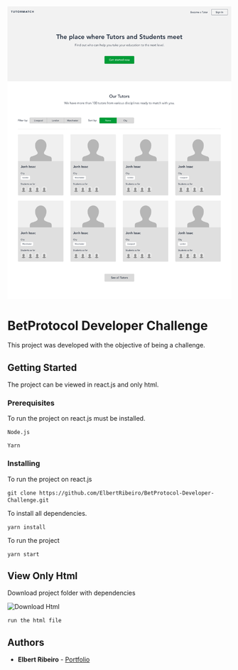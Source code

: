 ![Design preview for the Social media dashboard with theme switcher coding challenge](./public/images/Landing-Page.jpg)

# BetProtocol Developer Challenge

This project was developed with the objective of being a challenge.

## Getting Started

The project can be viewed in react.js and only html.

### Prerequisites

To run the project on react.js must be installed.

```
Node.js
```

```
Yarn
```

### Installing

To run the project on react.js


```
git clone https://github.com/ElbertRibeiro/BetProtocol-Developer-Challenge.git
```

To install all dependencies.

```
yarn install
```

To run the project

```
yarn start
```


## View Only Html

Download project folder with dependencies


![Download Html](./public)

```
run the html file
```

## Authors

* **Elbert Ribeiro** - [Portfolio](https://elbertribeiro.github.io/)

